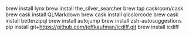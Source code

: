 brew install lynx
brew install the_silver_searcher
brew tap caskroom/cask
brew cask install QLMarkdown
brew cask install qlcolorcode
brew cask install betterzipql
brew install autojump
brew install zsh-autosuggestions
pip install git+https://github.com/jeffkaufman/icdiff.git
brew install icdiff
